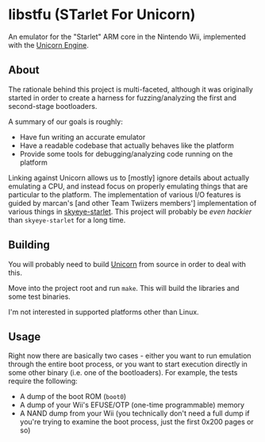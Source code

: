 # libstfu (STarlet For Unicorn)
An emulator for the "Starlet" ARM core in the Nintendo Wii, implemented with
the [Unicorn Engine](https://github.com/unicorn-engine/unicorn).

## About
The rationale behind this project is multi-faceted, although it was originally
started in order to create a harness for fuzzing/analyzing the first and
second-stage bootloaders.

A summary of our goals is roughly:

- Have fun writing an accurate emulator
- Have a readable codebase that actually behaves like the platform
- Provide some tools for debugging/analyzing code running on the platform

Linking against Unicorn allows us to [mostly] ignore details about actually
emulating a CPU, and instead focus on properly emulating things that are
particular to the platform. The implementation of various I/O features is
guided by marcan's [and other Team Twiizers members'] implementation of
various things in [skyeye-starlet](https://github.com/marcan/skyeye-starlet).
This project will probably be _even hackier_ than `skyeye-starlet` for a long
time.

## Building
You will probably need to build [Unicorn](https://github.com/unicorn-engine/unicorn)
from source in order to deal with this.

Move into the project root and run `make`.
This will build the libraries and some test binaries.

I'm not interested in supported platforms other than Linux.

## Usage
Right now there are basically two cases - either you want to run emulation 
through the entire boot process, or you want to start execution directly in
some other binary (i.e. one of the bootloaders). For example, the tests require
the following:

- A dump of the boot ROM (`boot0`)
- A dump of your Wii's EFUSE/OTP (one-time programmable) memory
- A NAND dump from your Wii (you technically don't need a full dump if you're
  trying to examine the boot process, just the first 0x200 pages or so)

